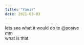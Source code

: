 ```yaml
---
title: "Yanir"
date: 2021-03-03
---
```

lets see what it would do to
@posive
<br>mm</br>
<tab>what is that
</tab>
